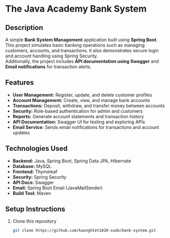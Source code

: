 # The Java Academy Bank System

## Description
A simple **Bank System Management** application built using **Spring Boot**.  
This project simulates basic banking operations such as managing customers, accounts, and transactions. It also demonstrates secure login and account handling using Spring Security.  
Additionally, the project includes **API documentation using Swagger** and **Email notifications** for transaction alerts.

## Features
- **User Management:** Register, update, and delete customer profiles
- **Account Management:** Create, view, and manage bank accounts
- **Transactions:** Deposit, withdraw, and transfer money between accounts
- **Security:** Role-based authentication for admin and customers
- **Reports:** Generate account statements and transaction history
- **API Documentation:** Swagger UI for testing and exploring APIs
- **Email Service:** Sends email notifications for transactions and account updates

## Technologies Used
- **Backend:** Java, Spring Boot, Spring Data JPA, Hibernate
- **Database:** MySQL
- **Frontend:** Thymeleaf
- **Security:** Spring Security
- **API Docs:** Swagger
- **Email:** Spring Boot Email (JavaMailSender)
- **Build Tool:** Maven

## Setup Instructions
1. Clone this repository
   ```bash
   git clone https://github.com/kaunghtet1020-sudo/bank-system.git
